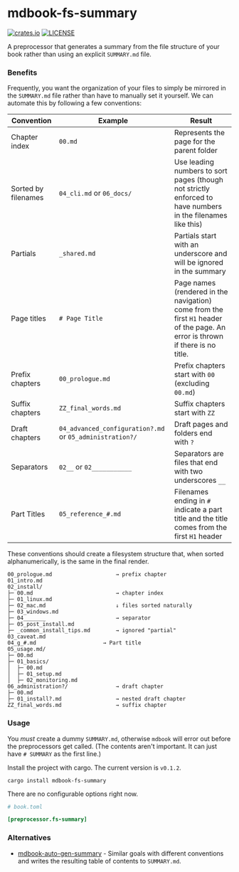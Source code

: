 # mdbook-fs-summary

[![crates.io](https://img.shields.io/crates/v/mdbook-fs-summary.svg)](https://crates.io/crates/mdbook-fs-summary)
[![LICENSE](https://img.shields.io/github/license/elmdash/mdbook-fs-summary.svg)](LICENSE)

A preprocessor that generates a summary from the file structure of your book rather than using an explicit `SUMMARY.md` file.

### Benefits

Frequently, you want the organization of your files to simply be mirrored in the `SUMMARY.md` file rather than have to manually set it yourself. We can automate this by following a few conventions:

| Convention          | Example                                                  | Result                                                       |
| ------------------- | -------------------------------------------------------- | ------------------------------------------------------------ |
| Chapter index       | `00.md`                                                  | Represents the page for the parent folder                    |
| Sorted by filenames | `04_cli.md` or `06_docs/`                                | Use leading numbers to sort pages (though not strictly enforced to have numbers in the filenames like this) |
| Partials            | `_shared.md`                                             | Partials start with an underscore and will be ignored in the summary |
| Page titles         | `# Page Title`                                           | Page names (rendered in the navigation) come from the first `H1` header of the page. An error is thrown if there is no title. |
| Prefix chapters     | `00_prologue.md`                                         | Prefix chapters start with `00` (excluding `00.md`)          |
| Suffix chapters     | `ZZ_final_words.md`                                      | Suffix chapters start with `ZZ`                              |
| Draft chapters      | `04_advanced_configuration?.md` or `05_administration?/` | Draft pages and folders end with `?`                         |
| Separators          | `02__` or `02___________`                                | Separators are files that end with two underscores `__`      |
| Part Titles         | `05_reference_#.md`                                      | Filenames ending in `#` indicate a part title and the title comes from the first `H1` header |

These conventions should create a filesystem structure that, when sorted alphanumerically, is the same in the final render.

```
00_prologue.md                    → prefix chapter
01_intro.md
02_install/
├─ 00.md                          → chapter index 
├─ 01_linux.md
├─ 02_mac.md                      ↓ files sorted naturally
├─ 03_windows.md
├─ 04_______                      → separator
├─ 05_post_install.md
├─ _common_install_tips.md        → ignored "partial"
03_caveat.md
04_g_#.md                     → Part title 
05_usage.md/
├─ 00.md
├─ 01_basics/
│  ├─ 00.md
│  ├─ 01_setup.md
│  ├─ 02_monitoring.md
06_administration?/               → draft chapter
├─ 00.md
├─ 01_install?.md                 → nested draft chapter
ZZ_final_words.md                 → suffix chapter
```

### Usage

You _must_ create a dummy `SUMMARY.md`, otherwise `mdbook` will error out before the preprocessors get called. (The contents aren't important. It can just have `# SUMMARY` as the first line.)

Install the project with cargo. The current version is <code>v<span id="version">0.1.2</span></code>.

```
cargo install mdbook-fs-summary
```

There are no configurable options right now.

```toml
# book.toml

[preprocessor.fs-summary]
```

### Alternatives

* [mdbook-auto-gen-summary](https://crates.io/crates/mdbook-auto-gen-summary) - Similar goals with different conventions and writes the resulting table of contents to `SUMMARY.md`. 
